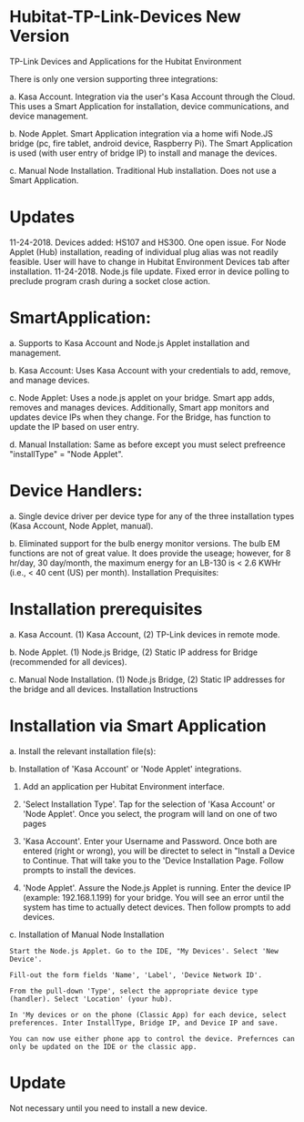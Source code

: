 # Hubitat-TP-Link-Devices New Version
TP-Link Devices and Applications for the Hubitat Environment

There is only one version supporting three integrations:

a.  Kasa Account. Integration via the user's Kasa Account through the Cloud. This uses a Smart Application for installation, device communications, and device management.

b.  Node Applet. Smart Application integration via a home wifi Node.JS bridge (pc, fire tablet, android device, Raspberry Pi). The Smart Application is used (with user entry of bridge IP) to install and manage the devices.

c.  Manual Node Installation. Traditional Hub installation. Does not use a Smart Application.

# Updates
11-24-2018.  Devices added:  HS107 and HS300.  One open issue.  For Node Applet (Hub) installation, reading of individual plug alias was not readily feasible.  User will have to change in Hubitat Environment Devices tab after installation.
11-24-2018.  Node.js file update.  Fixed error in device polling to preclude program crash during a socket close action.

# SmartApplication:

a.  Supports to Kasa Account and Node.js Applet installation and management.

b.  Kasa Account:  Uses Kasa Account with your credentials to add, remove, and manage devices.

c.  Node Applet:  Uses a node.js applet on your bridge.  Smart app adds, removes and manages devices.  Additionally, Smart app monitors and updates device IPs when they change.  For the Bridge, has function to update the IP based on user entry.

d.  Manual Installation:  Same as before except you must select prefreence "installType" = "Node Applet".

# Device Handlers:

a. Single device driver per device type for any of the three installation types (Kasa Account, Node Applet, manual).

b. Eliminated support for the bulb energy monitor versions. The bulb EM functions are not of great value. It does provide the useage; however, for 8 hr/day, 30 day/month, the maximum energy for an LB-130 is < 2.6 KWHr (i.e., < 40 cent (US) per month).
Installation Prequisites:

# Installation prerequisites

a. Kasa Account. (1) Kasa Account, (2) TP-Link devices in remote mode.

b. Node Applet. (1) Node.js Bridge, (2) Static IP address for Bridge (recommended for all devices).

c. Manual Node Installation. (1) Node.js Bridge, (2) Static IP addresses for the bridge and all devices.
Installation Instructions

# Installation via Smart Application

a. Install the relevant installation file(s):

b. Installation of 'Kasa Account' or 'Node Applet' integrations.

1.  Add an application per Hubitat Environment interface.

2.  'Select Installation Type'.  Tap for the selection of 'Kasa Account' or 'Node Applet'.  Once you select, the program will land on one of two pages

3.  'Kasa Account'.  Enter your Username and Password.  Once both are entered (right or wrong), you will be directet to select in "Install a Device to Continue.  That will take you to the 'Device Installation Page.  Follow prompts to install the devices.

4.  'Node Applet'. Assure the Node.js Applet is running.  Enter the device IP (example:  192.168.1.199) for your bridge.  You will see an error until the system has time to actually detect devices.  Then follow prompts to add devices.

c. Installation of Manual Node Installation

    Start the Node.js Applet. Go to the IDE, "My Devices'. Select 'New Device'.

    Fill-out the form fields 'Name', 'Label', 'Device Network ID'.

    From the pull-down 'Type', select the appropriate device type (handler). Select 'Location' (your hub).

    In 'My devices or on the phone (Classic App) for each device, select preferences. Inter InstallType, Bridge IP, and Device IP and save.

    You can now use either phone app to control the device. Prefernces can only be updated on the IDE or the classic app.

# Update

Not necessary until you need to install a new device.

